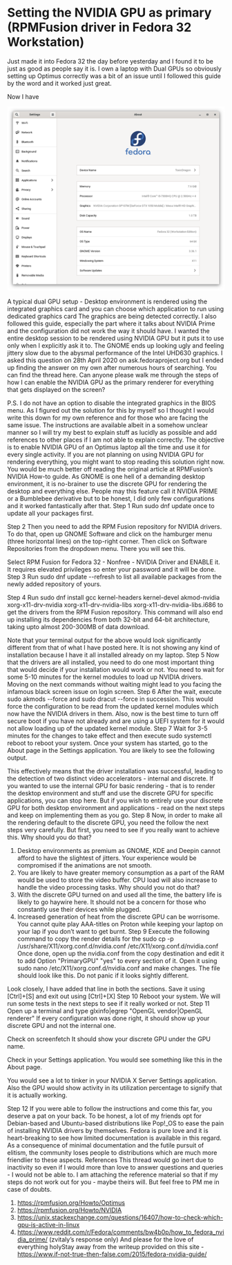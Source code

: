 # Setting the NVIDIA GPU as primary (RPMFusion driver in Fedora 32 Workstation)

Just made it into Fedora 32 the day before yesterday and I found it to be just as good as people say it is. I own a laptop with Dual GPUs so obviously setting up Optimus correctly was a bit of an issue until I followed this guide by the word and it worked just great.

Now I have

![](pics/blog/prime/primepc01.png)

A typical dual GPU setup - Desktop environment is rendered using the integrated graphics card and you can choose which application to run using dedicated graphics card
The graphics are being detected correctly. I also followed this guide, especially the part where it talks about NVIDIA Prime and the configuration did not work the way it should have. I wanted the entire desktop session to be rendered using NVIDIA GPU but it puts it to use only when I explicitly ask it to. The GNOME ends up looking ugly and feeling jittery slow due to the abysmal performance of the Intel UHD630 graphics.
I asked this question on 28th April 2020 on ask.fedoraproject.org but I ended up finding the answer on my own after numerous hours of searching. You can find the thread here.
Can anyone please walk me through the steps of how I can enable the NVIDIA GPU as the primary renderer for everything that gets displayed on the screen?

P.S. I do not have an option to disable the integrated graphics in the BIOS menu.
As I figured out the solution for this by myself so I thought I would write this down for my own reference and for those who are facing the same issue. The instructions are available albeit in a somehow unclear manner so I will try my best to explain stuff as lucidly as possible and add references to other places if I am not able to explain correctly.
The objective is to enable NVIDIA GPU of an Optimus laptop all the time and use it for every single activity. If you are not planning on using NVIDIA GPU for rendering everything, you might want to stop reading this solution right now. You would be much better off reading the original article at RPMFusion’s NVIDIA How-to guide.
As GNOME is one hell of a demanding desktop environment, it is no-brainer to use the discrete GPU for rendering the desktop and everything else. People may this feature call it NVIDIA PRIME or a Bumblebee derivative but to be honest, I did only few configurations and it worked fantastically after that.
Step 1
Run
sudo dnf update
once to update all your packages first.

Step 2
Then you need to add the RPM Fusion repository for NVIDIA drivers. To do that, open up GNOME Software and click on the hamburger menu (three horizontal lines) on the top-right corner. Then click on Software Repositories from the dropdown menu. There you will see this.

Select RPM Fusion for Fedora 32 - Nonfree - NVIDIA Driver and ENABLE it. It requires elevated privileges so enter your password and it will be done.
Step 3
Run
sudo dnf update --refresh
to list all available packages from the newly added repository of yours.

Step 4
Run
sudo dnf install gcc kernel-headers kernel-devel akmod-nvidia xorg-x11-drv-nvidia xorg-x11-drv-nvidia-libs xorg-x11-drv-nvidia-libs.i686
to get the drivers from the RPM Fusion repository. This command will also end up installing its dependencies from both 32-bit and 64-bit architecture, taking upto almost 200-300MB of data download.

Note that your terminal output for the above would look significantly different from that of what I have posted here. It is not showing any kind of installation because I have it all installed already on my laptop.
Step 5
Now that the drivers are all installed, you need to do one most important thing that would decide if your installation would work or not. You need to wait for some 5-10 minutes for the kernel modules to load up NVIDIA drivers. Moving on the next commands without waiting might lead to you facing the infamous black screen issue on login screen.
Step 6
After the wait, execute
sudo akmods --force
and
sudo dracut --force
in succession. This would force the configuration to be read from the updated kernel modules which now have the NVIDIA drivers in them. Also, now is the best time to turn off secure boot if you have not already and are using a UEFI system for it would not allow loading up of the updated kernel module.
Step 7
Wait for 3-5 minutes for the changes to take effect and then execute
sudo systemctl reboot
to reboot your system. Once your system has started, go to the About page in the Settings application. You are likely to see the following output.

This effectively means that the driver installation was successful, leading to the detection of two distinct video accelerators - internal and discrete. If you wanted to use the internal GPU for basic rendering - that is to render the desktop environment and stuff and use the discrete GPU for specific applications, you can stop here.
But if you wish to entirely use your discrete GPU for both desktop environment and applications - read on the next steps and keep on implementing them as you go.
Step 8
Now, in order to make all the rendering default to the discrete GPU, you need the follow the next steps very carefully. But first, you need to see if you really want to achieve this.
Why should you do that?
1. Desktop environments as premium as GNOME, KDE and Deepin cannot afford to have the slightest of jitters. Your experience would be compromised if the animations are not smooth.
2. You are likely to have greater memory consumption as a part of the RAM would be used to store the video buffer. CPU load will also increase to handle the video processing tasks.
Why should you not do that?
1. With the discrete GPU turned on and used all the time, the battery life is likely to go haywire here. It should not be a concern for those who constantly use their devices while plugged.
2. Increased generation of heat from the discrete GPU can be worrisome. You cannot quite play AAA-titles on Proton while keeping your laptop on your lap if you don’t want to get burnt.
Step 9
Execute the following command to copy the render details for the
sudo cp -p /usr/share/X11/xorg.conf.d/nvidia.conf /etc/X11/xorg.conf.d/nvidia.conf
Once done, open up the
nvidia.conf
from the copy destination and edit it to add
Option "PrimaryGPU" "yes"
to every section of it.
Open it using
sudo nano /etc/X11/xorg.conf.d/nvidia.conf
and make changes.
The file should look like this. Do not panic if it looks sightly different.

Look closely, I have added that line in both the sections.
Save it using
[Ctrl]+[S]
and exit out using
[Ctrl]+[X]
Step 10
Reboot your system. We will run some tests in the next steps to see if it really worked or not.
Step 11
Open up a terminal and type
glxinfo|egrep "OpenGL vendor|OpenGL renderer"
If every configuration was done right, it should show up your discrete GPU and not the internal one.

Check on
screenfetch
It should show your discrete GPU under the GPU name.

Check in your Settings application. You would see something like this in the About page.


You would see a lot to tinker in your NVIDIA X Server Settings application. Also the GPU would show activity in its utilization percentage to signify that it is actually working.


Step 12
If you were able to follow the instructions and come this far, you deserve a pat on your back. To be honest, a lot of my friends opt for Debian-based and Ubuntu-based distributions like Pop!_OS to ease the pain of installing NVIDIA drivers by themselves. Fedora is pure love and it is heart-breaking to see how limited documentation is available in this regard. As a consequence of minimal documentation and the futile pursuit of elitism, the community loses people to distributions which are much more friendlier to these aspects.
References
This thread would go inert due to inactivity so even if I would more than love to answer questions and queries - I would not be able to. I am attaching the reference material so that if my steps do not work out for you - maybe theirs will. But feel free to PM me in case of doubts.
1. https://rpmfusion.org/Howto/Optimus
2. https://rpmfusion.org/Howto/NVIDIA
3. https://unix.stackexchange.com/questions/16407/how-to-check-which-gpu-is-active-in-linux
4. https://www.reddit.com/r/Fedora/comments/bw4b0p/how_to_fedora_nvidia_prime/ (zvitaly’s response only)
And please for the love of everything holyStay away from the writeup provided on this site - https://www.if-not-true-then-false.com/2015/fedora-nvidia-guide/